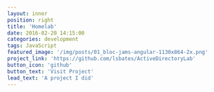 ```yaml
---
layout: inner
position: right
title: 'Homelab'
date: 2016-02-20 14:15:00
categories: development
tags: JavaScript
featured_image: '/img/posts/01_bloc-jams-angular-1130x864-2x.png'
project_link: 'https://github.com/lsbates/ActiveDirectoryLab'
button_icon: 'github'
button_text: 'Visit Project'
lead_text: 'A project I did'
---
```

